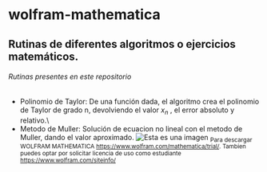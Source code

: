 # wolfram-mathematica
## Rutinas de diferentes algoritmos o ejercicios matemáticos.
###### Rutinas presentes en este repositorio
- Polinomio de Taylor: De una función dada, el algoritmo crea el polinomio de Taylor de grado n, devolviendo el valor $x_n$ , el error absoluto y relativo.\
- Metodo de Muller: Solución de ecuacion no lineal con el metodo de Muller, dando el valor aproximado.
![Esta es una imagen](https://upload.wikimedia.org/wikipedia/commons/thumb/e/eb/WolframCorporateLogo.svg/1200px-WolframCorporateLogo.svg.png)
<sub> Para descargar WOLFRAM MATHEMATICA  https://www.wolfram.com/mathematica/trial/. Tambien puedes optar por solicitar licencia de uso como estudiante https://www.wolfram.com/siteinfo/</sub>
